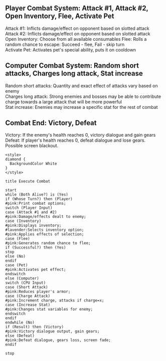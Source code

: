## Player Combat System: Attack \#1, Attack \#2, Open Inventory, Flee, Activate Pet
Attack #1: Inflicts damage/effect on opponent based on slotted attack  
Attack #2: Inflicts damage/effect on opponent based on slotted attack  
Open Inventory: Choose from all available consumables
Flee: Rolls a random chance to escape: Succeed - flee, Fail - skip turn  
Activate Pet: Activates pet's special ability, puts it on cooldown  
## Computer Combat System: Random short attacks, Charges long attack, Stat increase
Random short attacks: Quantity and exact effect of attacks vary based on enemy  
Charges long attack: Strong enemies and bosses may be able to contribute charge towards a large attack that will be more powerful  
Stat increase: Enemies may increase a specific stat for the rest of combat  
## Combat End: Victory, Defeat  
Victory: If the enemy's health reaches 0, victory dialogue and gain gears 
Defeat: If player's health reaches 0, defeat dialogue and lose gears. Possible screen blackout.  

```plantuml
<style>
diamond {
  BackgroundColor White
}
</style>

title Execute Combat

start
while (Both Alive?) is (Yes)
if (Whose Turn?) then (Player)
#pink:Print combat options;
switch (Player Input)
case (Attack #1 and #2)
#pink:Damage/effects dealt to enemy;
case (Inventory)
#pink:Displays inventory;
#lavender:Selects inventory option;
#pink:Applies effects of selection;
case (Flee)
#pink:Generates random chance to flee;
if (Successful?) then (Yes)
stop
else (No)
endif
case (Pet)
#pink:Activates pet effect;
endswitch
else (Computer)
switch (CPU Input)
case (Short Attack)
#pink:Reduces player's armor;
case (Charge Attack)
#pink:Increment charge, attacks if charge=x;
case (Increase Stat)
#pink:Changes stat variables for enemy;
endswitch
endif
endwhile (No)
if (Result) then (Victory)
#pink:Victory dialogue output, gain gears;
else (Defeat)
#pink:Defeat dialogue, gears loss, screen fade;
endif

stop
```

